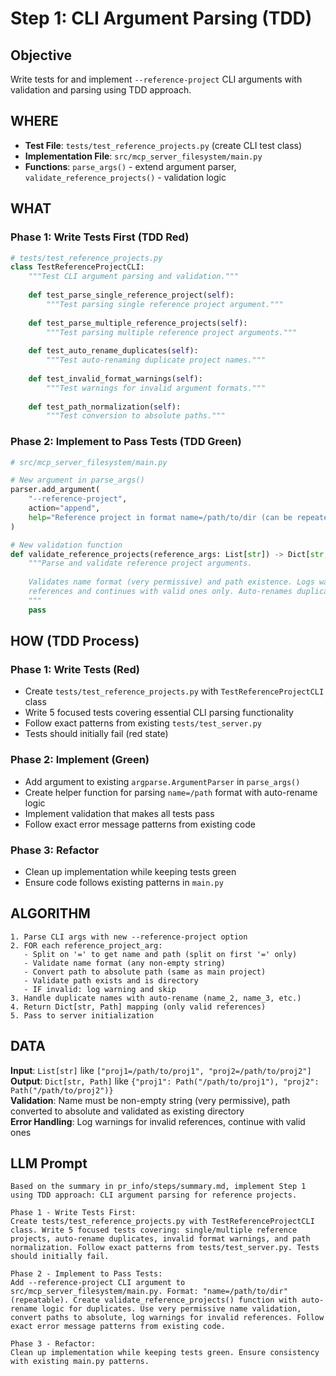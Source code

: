 # Step 1: CLI Argument Parsing (TDD)

## Objective
Write tests for and implement `--reference-project` CLI arguments with validation and parsing using TDD approach.

## WHERE
- **Test File**: `tests/test_reference_projects.py` (create CLI test class)
- **Implementation File**: `src/mcp_server_filesystem/main.py`
- **Functions**: `parse_args()` - extend argument parser, `validate_reference_projects()` - validation logic

## WHAT

### Phase 1: Write Tests First (TDD Red)
```python
# tests/test_reference_projects.py
class TestReferenceProjectCLI:
    """Test CLI argument parsing and validation."""
    
    def test_parse_single_reference_project(self):
        """Test parsing single reference project argument."""
        
    def test_parse_multiple_reference_projects(self):
        """Test parsing multiple reference project arguments."""
        
    def test_auto_rename_duplicates(self):
        """Test auto-renaming duplicate project names."""
        
    def test_invalid_format_warnings(self):
        """Test warnings for invalid argument formats."""
        
    def test_path_normalization(self):
        """Test conversion to absolute paths."""
```

### Phase 2: Implement to Pass Tests (TDD Green)
```python
# src/mcp_server_filesystem/main.py

# New argument in parse_args()
parser.add_argument(
    "--reference-project",
    action="append",
    help="Reference project in format name=/path/to/dir (can be repeated)"
)

# New validation function
def validate_reference_projects(reference_args: List[str]) -> Dict[str, Path]:
    """Parse and validate reference project arguments.
    
    Validates name format (very permissive) and path existence. Logs warnings for invalid
    references and continues with valid ones only. Auto-renames duplicates.
    """
    pass
```

## HOW (TDD Process)

### Phase 1: Write Tests (Red)
- Create `tests/test_reference_projects.py` with `TestReferenceProjectCLI` class
- Write 5 focused tests covering essential CLI parsing functionality
- Follow exact patterns from existing `tests/test_server.py`
- Tests should initially fail (red state)

### Phase 2: Implement (Green)
- Add argument to existing `argparse.ArgumentParser` in `parse_args()`
- Create helper function for parsing `name=/path` format with auto-rename logic
- Implement validation that makes all tests pass
- Follow exact error message patterns from existing code

### Phase 3: Refactor
- Clean up implementation while keeping tests green
- Ensure code follows existing patterns in `main.py`

## ALGORITHM
```
1. Parse CLI args with new --reference-project option
2. FOR each reference_project_arg:
   - Split on '=' to get name and path (split on first '=' only)
   - Validate name format (any non-empty string)
   - Convert path to absolute path (same as main project)
   - Validate path exists and is directory
   - IF invalid: log warning and skip
3. Handle duplicate names with auto-rename (name_2, name_3, etc.)
4. Return Dict[str, Path] mapping (only valid references)
5. Pass to server initialization
```

## DATA
**Input**: `List[str]` like `["proj1=/path/to/proj1", "proj2=/path/to/proj2"]`  
**Output**: `Dict[str, Path]` like `{"proj1": Path("/path/to/proj1"), "proj2": Path("/path/to/proj2")}`  
**Validation**: Name must be non-empty string (very permissive), path converted to absolute and validated as existing directory  
**Error Handling**: Log warnings for invalid references, continue with valid ones

## LLM Prompt
```
Based on the summary in pr_info/steps/summary.md, implement Step 1 using TDD approach: CLI argument parsing for reference projects.

Phase 1 - Write Tests First:
Create tests/test_reference_projects.py with TestReferenceProjectCLI class. Write 5 focused tests covering: single/multiple reference projects, auto-rename duplicates, invalid format warnings, and path normalization. Follow exact patterns from tests/test_server.py. Tests should initially fail.

Phase 2 - Implement to Pass Tests:
Add --reference-project CLI argument to src/mcp_server_filesystem/main.py. Format: "name=/path/to/dir" (repeatable). Create validate_reference_projects() function with auto-rename logic for duplicates. Use very permissive name validation, convert paths to absolute, log warnings for invalid references. Follow exact error message patterns from existing code.

Phase 3 - Refactor:
Clean up implementation while keeping tests green. Ensure consistency with existing main.py patterns.
```
